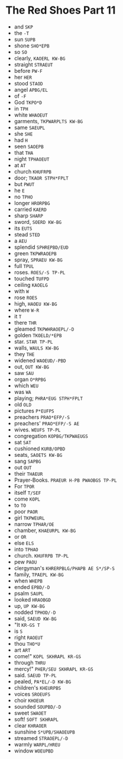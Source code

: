 # The Red Shoes Part 11

* and `SKP`
* the `-T`
* sun `SUPB`
* shone `SHO*EPB`
* so `SO`
* clearly, `KAOERL KW-BG`
* straight `STRAEUT`
* before `PW-F`
* her `HER`
* stood `STAOD`
* angel `APBG/EL`
* of `-F`
* God `TKPO*D`
* in `TPH`
* white `WHAOEUT`
* garments, `TKPWARPLTS KW-BG`
* same `SAEUPL`
* she `SHE`
* had `H`
* seen `SAOEPB`
* that `THA`
* night `TPHAOEUT`
* at `AT`
* church `KHUFRPB`
* door; `TKAOR STPH*FPLT`
* but `PWUT`
* he `E`
* no `TPHO`
* longer `HRORPBG`
* carried `KAERD`
* sharp `SHARP`
* sword, `SOERD KW-BG`
* its `EUTS`
* stead `STED`
* a `AEU`
* splendid `SPHREPBD/EUD`
* green `TKPWRAOEPB`
* spray, `SPRAEU KW-BG`
* full `TPUL`
* roses. `ROES/-S TP-PL`
* touched `TUFPD`
* ceiling `KAOELG`
* with `W`
* rose `ROES`
* high, `HAOEU KW-BG`
* where `W-R`
* it `T`
* there `THR`
* gleamed `TKPWHRAOEPL/-D`
* golden `TKOELD/*EPB`
* star. `STAR TP-PL`
* walls, `WAULS KW-BG`
* they `THE`
* widened `WAOEUD/-PBD`
* out, `OUT KW-BG`
* saw `SAU`
* organ `O*RPBG`
* which `WEU`
* was `WA`
* playing; `PHRA*EUG STPH*FPLT`
* old `OLD`
* pictures `P*EUFPS`
* preachers `PRAO*EFP/-S`
* preachers' `PRAO*EFP/-S AE`
* wives. `WEUFS TP-PL`
* congregation `KOPBG/TKPWAEUGS`
* sat `SAT`
* cushioned `KURB/OPBD`
* seats, `SAOETS KW-BG`
* sang `SAPBG`
* out `OUT`
* their `THAEUR`
* Prayer-Books. `PRAEUR H-PB PWAOBGS TP-PL`
* For `TPOR`
* itself `T/SEF`
* come `KOPL`
* to `TO`
* poor `PAOR`
* girl `TKPWEURL`
* narrow `TPHAR/OE`
* chamber, `KHAEURPL KW-BG`
* or `OR`
* else `ELS`
* into `TPHAO`
* church. `KHUFRPB TP-PL`
* pew `PAOU`
* clergyman's `KHRERPBLG/PHAPB AE S*/SP-S`
* family, `TPAEPL KW-BG`
* when `WHEPB`
* ended `EPBD/-D`
* psalm `SAUPL`
* looked `HRAOBGD`
* up, `UP KW-BG`
* nodded `TPHOD/-D`
* said, `SAEUD KW-BG`
* "It `KR-GS T`
* is `S`
* right `RAOEUT`
* thou `THO*U`
* art `ART`
* come!" `KOPL SKHRAPL KR-GS`
* through `THRU`
* mercy!" `PHER/SEU SKHRAPL KR-GS`
* said. `SAEUD TP-PL`
* pealed, `PA*EL/-D KW-BG`
* children's `KHEURPBS`
* voices `SROEUFS`
* choir `KHOEUR`
* sounded `SOUPBD/-D`
* sweet `SWAOET`
* soft! `SOFT SKHRAPL`
* clear `KHRAOER`
* sunshine `S*UPB/SHAOEUPB`
* streamed `STRAOEPL/-D`
* warmly `WARPL/HREU`
* window `WOEUPBD`
